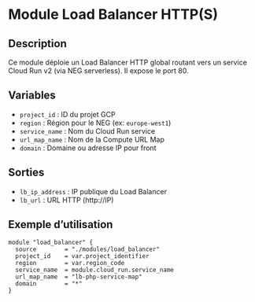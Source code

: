 # Module Load Balancer HTTP(S)

## Description

Ce module déploie un Load Balancer HTTP global routant vers un service Cloud Run v2 (via NEG serverless). Il expose le port 80.

## Variables

- `project_id` : ID du projet GCP
- `region` : Région pour le NEG (ex: `europe-west1`)
- `service_name` : Nom du Cloud Run service
- `url_map_name` : Nom de la Compute URL Map
- `domain` : Domaine ou adresse IP pour front

## Sorties

- `lb_ip_address` : IP publique du Load Balancer
- `lb_url` : URL HTTP (http://IP)

## Exemple d’utilisation

```hcl
module "load_balancer" {
  source        = "./modules/load_balancer"
  project_id    = var.project_identifier
  region        = var.region_code
  service_name  = module.cloud_run.service_name
  url_map_name  = "lb-php-service-map"
  domain        = "*"
}
